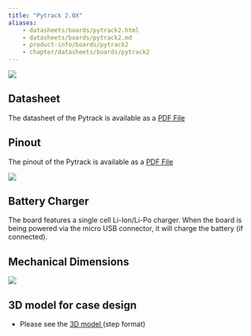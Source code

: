 ```yaml
---
title: "Pytrack 2.0X"
aliases:
    - datasheets/boards/pytrack2.html
    - datasheets/boards/pytrack2.md
    - product-info/boards/pytrack2
    - chapter/datasheets/boards/pytrack2
---
```


![](/gitbook/assets/pytrack2_decs.png)

## Datasheet

The datasheet of the Pytrack is available as a [PDF File](/gitbook/assets/PyTrack2X_specsheet.pdf)

## Pinout

The pinout of the Pytrack is available as a [PDF File](
/gitbook/assets/pytrack2-pinout.pdf)

![](/gitbook/assets/pytrack2-pinout.png)

## Battery Charger

The board features a single cell Li-Ion/Li-Po charger. When the board is being powered via the micro USB connector, it will charge the battery (if connected).



## Mechanical Dimensions

![](/gitbook/assets/Pytrack_v2.0X_MechanicalDimensions.png)

## 3D model for case design

* Please see the <a href="/gitbook/assets/pytrack_v2.0X.step" target="_blank"> 3D model </a> (step format)
